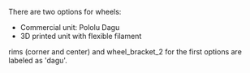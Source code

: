 There are two options for wheels:

- Commercial unit: Pololu Dagu
- 3D printed unit with flexible filament

rims (corner and center) and wheel_bracket_2 for the first options are labeled as 'dagu'.
